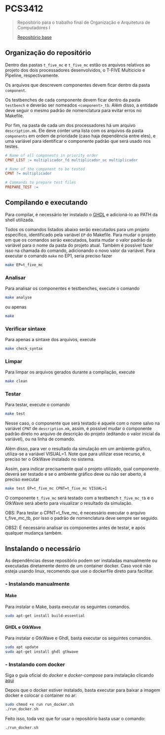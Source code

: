 # PCS3412
> Repositório para o trabalho final de Organização e Arquitetura de Computadores I
>
> [Repositório base](https://github.com/lucastrschneider/PCS3225)

## Organização do repositório 

Dentro das pastas `t_five_mc` e `t_five_mc` estão os arquivos relativos ao projeto dos dois processadores desenvolvidos, o T-FIVE Multiciclo e Pipeline, respectivamente.

Os arquivos que descrevem componentes devem ficar dentro da pasta `component`.

Os testbenches de cada componente devem ficar dentro da pasta `testbench` e deverão ser nomeados `<component>_tb`. Além disso, a entidade deve seguir o mesmo padrão de nomenclatura para evitar erros no Makefile.

Por fim, na pasta de cada um dos processadores há um arquivo `description.mk`. Ele deve conter uma lista com os arquivos da pasta `components` em ordem de prioridade (caso haja dependência entre eles), e uma variável para identificar o componente padrão que será usado nos testes.

```Makefile
# Name of all components in priority order
CPNT_LIST := multiplicador_fd multiplicador_uc multiplicador

# Name of the component to be tested
CPNT ?= multiplicador

# Commands to prepare test files
PREPARE_TEST :=
```

## Compilando e executando

Para compilar, é necessário ter instalado o [GHDL](https://github.com/ghdl/ghdl) e adicioná-lo ao PATH da shell utilizada.

Todos os comandos listados abaixo serão executados para um projeto específico, identificado pela variável `EP` do Makefile. Para mudar o projeto em que os comandos serão executados, basta mudar o valor padrão da variável para o nome da pasta do projeto atual. Também é possível fazer isso na chamada do comando, adicionando o novo valor da variável. Para executar o comando `make` no EP1, seria preciso fazer

```bash
make EP=t_five_mc
```

### Analisar
Para analisar os componentes e testbenches, execute o comando
```bash
make analyse
```
ou apenas
```bash
make
```

### Verificar sintaxe
Para apenas a sintaxe dos arquivos, execute
```bash
make check_syntax
```

### Limpar
Para limpar os arquivos gerados durante a compilação, execute
```bash
make clean
```

### Testar
Para testar, execute o comando
```bash
make test
```
Nesse caso, o componente que será testado é aquele com o nome salvo na variável `CPNT` de `description.mk`, assim, é possível mudar o componente padrão direto no arquivo de descrição do projeto (editando o valor inicial da variável), ou na linha de comando.

Além disso, para ver o resultado da simulação em um ambiente gráfico, utiliza-se a variável VISUAL=1. Note que para utilizar esse recurso, é preciso ter o GtkWave instalado no sistema.

Assim, para indicar precisamente qual o projeto utilizado, qual componente deverá ser testado e se o ambiente gráfico deve ou não ser aberto, é preciso executar

```bash
make test EP=t_five_mc CPNT=t_five_mc VISUAL=1
```
O componente `t_five_mc` será testado com a testbench `t_five_mc_tb` e o GtkWave será aberto para visualizar o resultado da simulação.

OBS: Para testar o CPNT=t_five_mc, é necessário executar o arquivo t_five_mc_tb, por isso o padrão de nomenclatura deve sempre ser seguido.

OBS2: É necessário analisar os componentes antes de testar, e após qualquer mudança também.

## Instalando o necessário

As dependências desse repositório podem ser instaladas manualmente ou executadas diretamente dentro de um container docker. Caso você não esteja usando linux, recomendo que use o dockerfile direto para facilitar.

### - Instalando manualmente
#### Make

Para instalar o Make, basta executar os seguintes comandos.

```bash
sudo apt-get install build-essential
```

#### GHDL e GtkWave

Para instalar o GtkWave e Ghdl, basta executar os seguintes comandos.

```bash
sudo apt update
sudo apt-get install ghdl gtkwave
```

### - Instalando com docker

Siga o guia oficial do *docker* e *docker-compose* para instalação clicando [aqui](https://docs.docker.com/engine/install/) 

Depois que o docker estiver instalado, basta executar para baixar a imagem docker e colocar o container no ar:

```bash
sudo chmod +x run run_docker.sh
./run_docker.sh
```

Feito isso, toda vez que for usar o repositório basta usar o comando:
```bash
./run_docker.sh
```